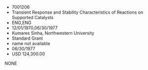 * 7001206
* Transient Response and Stability Characteristics of         Reactions on Supported Catalysts
* ENG,ENG
* 12/01/1970,06/30/1977
* Kumares Sinha, Northwestern University
* Standard Grant
*   name not available
* 06/30/1977
* USD 124,300.00

NONE